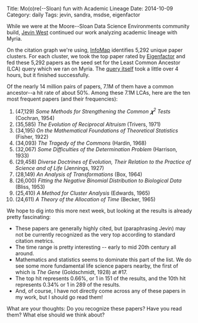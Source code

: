 Title: Mo(o)re(--Sloan) fun with Academic Lineage
Date: 2014-10-09
Category: daily
Tags: jevin, sandra, msdse, eigenfactor

While we were at the Moore--Sloan Data Science Environments community build, [Jevin West](http://r.halper.in/coauth/jevin) continued our work analyzing academic lineage with Myria.

On the citation graph we're using, [InfoMap](http://www.mapequation.org/code.html) identifies 5,292 unique paper clusters. For each cluster, we took the top paper rated by [Eigenfactor](http://www.eigenfactor.org/) and fed these 5,292 papers as the seed set for the Least Common Ancestor (LCA) query which we ran on Myria. The [query itself](https://demo.myria.cs.washington.edu/queries?max=35111&limit=1) took a little over 4 hours, but it finished successfully.

Of the nearly 14 million pairs of papers, 7.1M of them have a common ancestor--a hit rate of about 50%.  Among these 7.1M LCAs, here are the ten most frequent papers (and their frequencies):

1. (47,129) _Some Methods for Strengthening the Common 𝝌<sup>2</sup> Tests_ (Cochran, 1954)
1. (35,585) _The Evolution of Reciprocal Altruism_ (Trivers, 1971)
1. (34,195) _On the Mathematical Foundations of Theoretical Statistics_ (Fisher, 1922)
1. (34,093) _The Tragedy of the Commons_ (Hardin, 1968)
1. (32,067) _Some Difficulties of the Determination Problem_ (Harrison, 1933)
1. (29,458) _Diverse Doctrines of Evolution, Their Relation to the Practice of Science and of Life_ (Jennings, 1927)
1. (28,149) _An Analysis of Transformations_ (Box, 1964)
1. (26,000) _Fitting the Negative Binomial Distribution to Biological Data_ (Bliss, 1953)
1. (25,410) _A Method for Cluster Analysis_ (Edwards, 1965)
1. (24,611) _A Theory of the Allocation of Time_ (Becker, 1965)

We hope to dig into this more next week, but looking at the results is already pretty fascinating:

* These papers are generally highly cited, but (paraphrasing Jevin) may not be currently recognized as the very top according to standard citation metrics.
* The time range is pretty interesting -- early to mid 20th century all around.
* Mathematics and statistics seems to dominate this part of the list. We do see some more fundamental life science papers nearby, the first of which is _The Gene_ (Goldschmidt, 1928) at #17.
* The top hit represents 0.66%, or 1 in 151 of the results, and the 10th hit represents 0.34% or 1 in 289 of the results.
* And, of course, I have not directly come across any of these papers in my work, but I should go read them!

What are your thoughts: Do you recognize these papers? Have you read them? What else should we think about?
